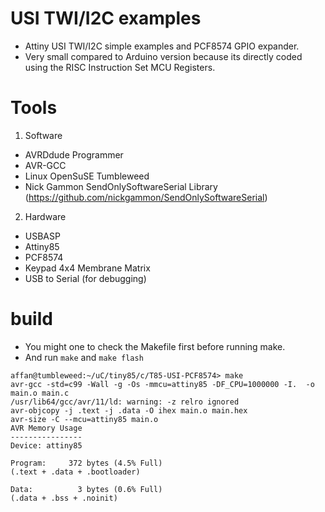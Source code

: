 # USI TWI/I2C examples
- Attiny USI TWI/I2C simple examples and PCF8574 GPIO expander. 
- Very small compared to Arduino version because its directly coded using the RISC Instruction Set MCU Registers.

# Tools
1. Software
- AVRDdude Programmer
- AVR-GCC
- Linux OpenSuSE Tumbleweed
- Nick Gammon SendOnlySoftwareSerial Library (https://github.com/nickgammon/SendOnlySoftwareSerial)

2. Hardware
- USBASP
- Attiny85
- PCF8574
- Keypad 4x4 Membrane Matrix
- USB to Serial (for debugging)


# build
- You might one to check the Makefile first before running make.
- And run `make` and `make flash`

```
affan@tumbleweed:~/uC/tiny85/c/T85-USI-PCF8574> make
avr-gcc -std=c99 -Wall -g -Os -mmcu=attiny85 -DF_CPU=1000000 -I.  -o main.o main.c
/usr/lib64/gcc/avr/11/ld: warning: -z relro ignored
avr-objcopy -j .text -j .data -O ihex main.o main.hex
avr-size -C --mcu=attiny85 main.o
AVR Memory Usage
----------------
Device: attiny85

Program:     372 bytes (4.5% Full)
(.text + .data + .bootloader)

Data:          3 bytes (0.6% Full)
(.data + .bss + .noinit)
```
